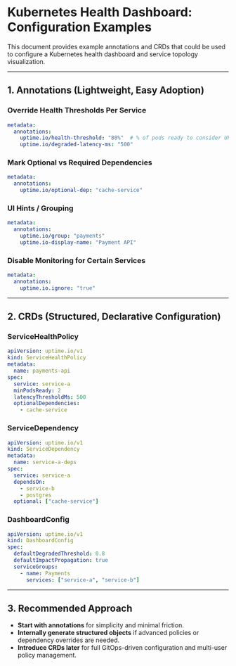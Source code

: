 # Kubernetes Health Dashboard: Configuration Examples

This document provides example annotations and CRDs that could be used to configure a Kubernetes health dashboard and service topology visualization.

---

## 1. Annotations (Lightweight, Easy Adoption)

### Override Health Thresholds Per Service

```yaml
metadata:
  annotations:
    uptime.io/health-threshold: "80%"  # % of pods ready to consider UP
    uptime.io/degraded-latency-ms: "500"
```

### Mark Optional vs Required Dependencies

```yaml
metadata:
  annotations:
    uptime.io/optional-dep: "cache-service"
```

### UI Hints / Grouping

```yaml
metadata:
  annotations:
    uptime.io/group: "payments"
    uptime.io-display-name: "Payment API"
```

### Disable Monitoring for Certain Services

```yaml
metadata:
  annotations:
    uptime.io.ignore: "true"
```

---

## 2. CRDs (Structured, Declarative Configuration)

### ServiceHealthPolicy

```yaml
apiVersion: uptime.io/v1
kind: ServiceHealthPolicy
metadata:
  name: payments-api
spec:
  service: service-a
  minPodsReady: 2
  latencyThresholdMs: 500
  optionalDependencies:
    - cache-service
```

### ServiceDependency

```yaml
apiVersion: uptime.io/v1
kind: ServiceDependency
metadata:
  name: service-a-deps
spec:
  service: service-a
  dependsOn:
    - service-b
    - postgres
  optional: ["cache-service"]
```

### DashboardConfig

```yaml
apiVersion: uptime.io/v1
kind: DashboardConfig
spec:
  defaultDegradedThreshold: 0.8
  defaultImpactPropagation: true
  serviceGroups:
    - name: Payments
      services: ["service-a", "service-b"]
```

---

## 3. Recommended Approach

* **Start with annotations** for simplicity and minimal friction.
* **Internally generate structured objects** if advanced policies or dependency overrides are needed.
* **Introduce CRDs later** for full GitOps-driven configuration and multi-user policy management.
